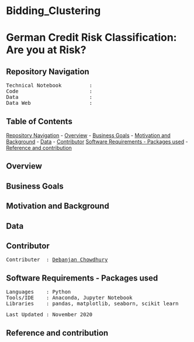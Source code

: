 # Bidding_Clustering

# German Credit Risk Classification: Are you at Risk?

## Repository Navigation
<pre>
Technical Notebook         : <a href=></a>
Code                       : <a href=></a>
Data                       : <a href=></a>
Data Web                   : <a href=></a>
</pre>

## Table of Contents
[Repository Navigation](#repository-navigation) -
[Overview](#overview) -
[Business Goals](#business-goals) -
[Motivation and Background](#motivation-and-background) -
[Data](#data) -
[Contributor](#contributor)
[Software Requirements - Packages used](#software-requirements--packages-used) -
[Reference and contribution](#reference-and-contribution)

## Overview


## Business Goals

## Motivation and Background

## Data



##  Contributor
<pre>
Contributer  : <a href=>Debanjan Chowdhury</a>
</pre>

##  Software Requirements - Packages used
<pre>
Languages    : Python
Tools/IDE    : Anaconda, Jupyter Notebook
Libraries    : pandas, matplotlib, seaborn, scikit learn
</pre>

<pre>
Last Updated : November 2020
</pre>

## Reference and contribution
<pre>

</pre>
